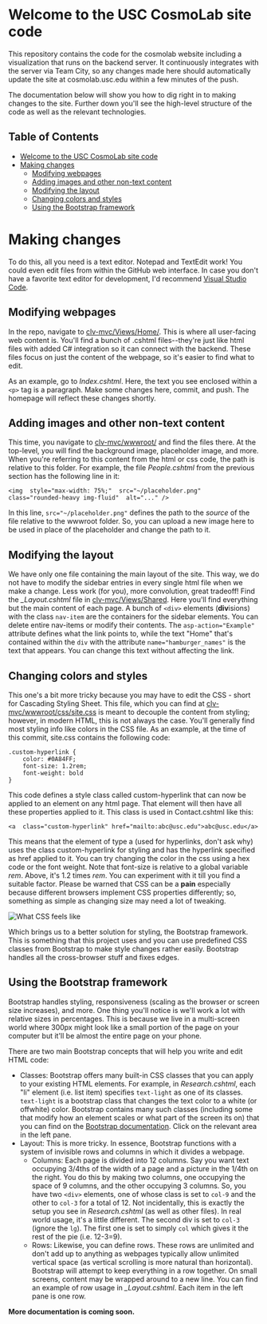 # Welcome to the USC CosmoLab site code

This repository contains the code for the cosmolab website including a visualization that runs on the backend server. It continuously integrates with the server via Team City, so any changes made here should automatically update the site at cosmolab.usc.edu within a few minutes of the push.

The documentation below will show you how to dig right in to making changes to the site. Further down you'll see the high-level structure of the code as well as the relevant technologies.

## Table of Contents

- [Welcome to the USC CosmoLab site code](#welcome-to-the-usc-cosmolab-site-code)
- [Making changes](#making-changes)
  - [Modifying webpages](#modifying-webpages)
  - [Adding images and other non-text content](#adding-images-and-other-non-text-content)
  - [Modifying the layout](#modifying-the-layout)
  - [Changing colors and styles](#changing-colors-and-styles)
  - [Using the Bootstrap framework](#using-the-bootstrap-framework)

# Making changes

To do this, all you need is a text editor. Notepad and TextEdit work! You could even edit files from within the GitHub web interface. In case you don't have a favorite text editor for development, I'd recommend [Visual Studio Code](https://code.visualstudio.com/).

## Modifying webpages
In the repo, navigate to [clv-mvc/Views/Home/](https://github.com/usc-cosmolab/cosmolab-site/tree/master/clv-mvc/Views/Home). This is where all user-facing web content is. You'll find a bunch of .cshtml files--they're just like html files with added C# integration so it can connect with the backend. These files focus on just the content of the webpage, so it's easier to find what to edit.

As an example, go to *Index.cshtml*. Here, the text you see enclosed within a `<p>` tag is a paragraph. Make some changes here, commit, and push. The homepage will reflect these changes shortly.


## Adding images and other non-text content

This time, you navigate to [clv-mvc/wwwroot/](https://github.com/usc-cosmolab/cosmolab-site/tree/master/clv-mvc/wwwroot) and find the files there. At the top-level, you will find the background image, placeholder image, and more. When you're referring to this content from the html or css code, the path is relative to this folder. For example, the file *People.cshtml* from the previous section has the following line in it:

    <img  style="max-width: 75%;"  src="~/placeholder.png"  class="rounded-heavy img-fluid"  alt="..." />
In this line, `src="~/placeholder.png"` defines the path to the *source* of the file relative to the wwwroot folder. So, you can upload a new image here to be used in place of the placeholder and change the path to it.

## Modifying the layout
We have only one file containing the main layout of the site. This way, we do not have to modify the sidebar entries in every single html file when we make a change. Less work (for you), more convolution, great tradeoff!
Find the *_Layout.cshtml* file in [clv-mvc/Views/Shared](https://github.com/usc-cosmolab/cosmolab-site/tree/master/clv-mvc/Views/Shared). Here you'll find everything but the main content of each page. A bunch of `<div>` elements (**div**isions) with the class `nav-item` are the containers for the sidebar elements.
You can delete entire nav-items or modify their contents. The `asp-action="Example"` attribute defines what the link points to, while the text "Home" that's contained within the `div` with the attribute `name="hamburger_names"` is the text that appears. You can change this text without affecting the link.

## Changing colors and styles

This one's a bit more tricky because you may have to edit the CSS - short for Cascading Styling Sheet. This file, which you can find at [clv-mvc/wwwroot/css/site.css](https://github.com/usc-cosmolab/cosmolab-site/blob/master/clv-mvc/wwwroot/css/site.css) is meant to decouple the content from styling; however, in modern HTML, this is not always the case. You'll generally find most styling info like colors in the CSS file.
As an example, at the time of this commit, site.css contains the following code:

    .custom-hyperlink {
	    color: #0A84FF;
	    font-size: 1.2rem;
	    font-weight: bold
    }
This code defines a style class called custom-hyperlink that can now be applied to an element on any html page. That element will then have all these properties applied to it. This class is used in Contact.cshtml like this:

    <a  class="custom-hyperlink" href="mailto:abc@usc.edu">abc@usc.edu</a>
This means that the element of type a (used for hyperlinks, don't ask why) uses the class custom-hyperlink for styling and has the hyperlink specified as href applied to it. You can try changing the color in the css using a hex code or the font weight. Note that font-size is relative to a global variable *rem*. Above, it's 1.2 times *rem*. You can experiment with it till you find a suitable factor.
Please be warned that CSS can be a **pain** especially because different browsers implement CSS properties differently; so, something as simple as changing size may need a lot of tweaking.

![What CSS feels like](https://2.bp.blogspot.com/-41v6n3Vaf5s/UeRN_XJ0keI/AAAAAAAAN2Y/YxIHhddGiaw/s1600/css.gif)

Which brings us to a better solution for styling, the Bootstrap framework. This is something that this project uses and you can use predefined CSS classes from Bootstrap to make style changes rather easily. Bootstrap handles all the cross-browser stuff and fixes edges.

## Using the Bootstrap framework

Bootstrap handles styling, responsiveness (scaling as the browser or screen size increases), and more. One thing you'll notice is we'll work a lot with relative sizes in percentages. This is because we live in a multi-screen world where 300px might look like a small portion of the page on your computer but it'll be almost the entire page on your phone.

There are two main Bootstrap concepts that will help you write and edit HTML code:

 - Classes: Bootstrap offers many built-in CSS classes that you can apply to your existing HTML elements. For example, in *Research.cshtml*, each "li" element (i.e. list item) specifies `text-light` as one of its classes. `text-light` is a bootstrap class that changes the text color to a white (or offwhite) color. Bootstrap contains many such classes (including some that modify how an element scales or what part of the screen its on) that you can find on the [Bootstrap documentation](https://getbootstrap.com/docs/4.4/getting-started/introduction/). Click on the relevant area in the left pane.
 - Layout: This is more tricky. In essence, Bootstrap functions with a system of invisible rows and columns in which it divides a webpage.
     - Columns: Each page is divided into 12 columns. Say you want text occupying 3/4ths of the width of a page and a picture in the 1/4th on the right. You do this by making two columns, one occupying the space of 9 columns, and the other occupying 3 columns. So, you have two `<div>` elements, one of whose class is set to `col-9` and the other to `col-3` for a total of 12. Not incidentally, this is exactly the setup you see in *Research.cshtml* (as well as other files). In real world usage, it's a little different. The second div is set to `col-3` (ignore the `lg`). The first one is set to simply `col` which gives it the rest of the pie (i.e. 12-3=9).
     - Rows: Likewise, you can define rows. These rows are unlimited and don't add up to anything as webpages typically allow unlimited vertical space (as vertical scrolling is more natural than horizontal). Bootstrap will attempt to keep everything in a row together. On small screens, content may be wrapped around to a new line. You can find an example of row usage in *_Layout.cshtml*. Each item in the left pane is one row.

**More documentation is coming soon.**
